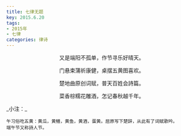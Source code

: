 ```yaml
---
title: 七律无题
key: 2015.6.20
tags: 
- 2015年 
- 七律
categories: 律诗
---
```


<p align="center">又是端阳不孤单，作节寻乐好晴天。
</p>
<p align="center">门悬束蒲祈康健，桌摆五黄图喜欢。
</p>
<p align="center">楚地曲原创词赋，普天百姓会詩篇。
</p>
<p align="center">菜香棕糯花雕酒，怎记春秋越千年。
</p>
_小注：_

```
午习俗吃五黄：黄瓜，黄鳝，黄鱼，黄酒，蛋黄。屈原写下楚辞，从此有了词赋歌吟。
端午节又称詩人节。
```